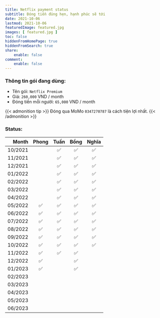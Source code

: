 ```yaml
---
title: Netflix payment status
subtitle: Đóng tiền đúng hẹn, hạnh phúc sẽ tới
date: 2021-10-06
lastmod: 2021-10-06
featuredImage: featured.jpg
images: [ featured.jpg ]
toc: false
hiddenFromHomePage: true
hiddenFromSearch: true
share:
    enable: false
comment:
    enable: false
---
```


### Thông tin gói đang dùng:

* Tên gói: `Netflix Premium`
* Giá: `260,000` VND / month
* Đóng tiền mỗi người: `65,000` VND / month

{{< admonition tip >}}
Đóng qua MoMo `0347270787` là cách tiện lợi nhất.
{{< /admonition >}}

### Status:

| Month   | Phong| Tuấn | Bồng | Nghĩa |
| ------: | :--: | :--: | :--: | :---: |
| 10/2021 |      | ✅   | ✅   |  ✅   |
| 11/2021 |      | ✅   | ✅   |  ✅   |
| 12/2021 |      | ✅   | ✅   |  ✅   |
| 01/2022 |      | ✅   |  ✅  |  ✅   |
| 02/2022 |      | ✅   |  ✅  |  ✅   |
| 03/2022 |      | ✅   |  ✅  |  ✅   |
| 04/2022 |      | ✅   |  ✅  |  ✅   |
| 05/2022 |  ✅  | ✅   |  ✅  |  ✅   |
| 06/2022 |  ✅  | ✅   |  ✅   | ✅   |
| 07/2022 |  ✅  | ✅   |  ✅   | ✅   |
| 08/2022 |  ✅  | ✅   |  ✅   |  ✅  |
| 09/2022 |  ✅  | ✅   |  ✅   |  ✅  |
| 10/2022 |  ✅  | ✅   |  ✅   |  ✅   |
| 11/2022 |  ✅  | ✅   |  ✅   |      |
| 12/2022 |  ✅  |      |  ✅   |      |
| 01/2023 |  ✅  |      |  ✅   |      |
| 02/2023 |      |      |      |      |
| 03/2023 |      |      |      |      |
| 04/2023 |      |      |      |      |
| 05/2023 |      |      |      |      |
| 06/2023 |      |      |      |      |
